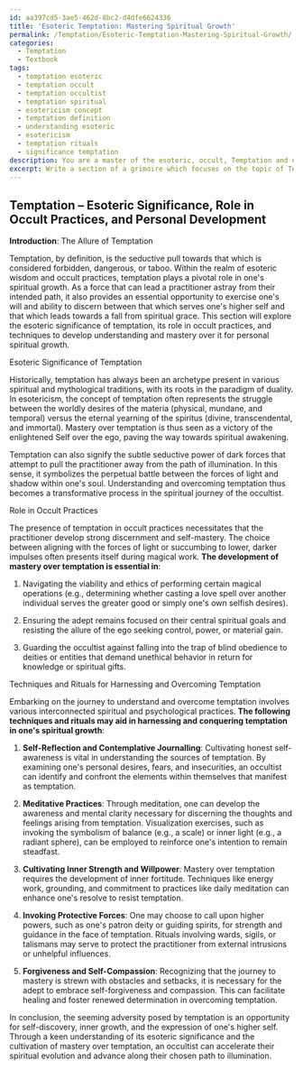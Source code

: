 ```yaml
---
id: aa397cd5-3ae5-462d-8bc2-d4dfe6624336
title: 'Esoteric Temptation: Mastering Spiritual Growth'
permalink: /Temptation/Esoteric-Temptation-Mastering-Spiritual-Growth/
categories:
  - Temptation
  - Textbook
tags:
  - temptation esoteric
  - temptation occult
  - temptation occultist
  - temptation spiritual
  - esotericism concept
  - temptation definition
  - understanding esoteric
  - esotericism
  - temptation rituals
  - significance temptation
description: You are a master of the esoteric, occult, Temptation and education, you have written many textbooks on the subject in ways that provide students with rich and deep understanding of the subject. You are being asked to write textbook-like sections on a topic and you do it with full context, explainability, and reliability in accuracy to the true facts of the topic at hand, in a textbook style that a student would easily be able to learn from, in a rich, engaging, and contextual way. Always include relevant context (such as formulas and history), related concepts, and in a way that someone can gain deep insights from.
excerpt: Write a section of a grimoire which focuses on the topic of Temptation, discussing its esoteric significance, role in occult practices, and how a student may develop understanding and mastery over it for their personal spiritual growth. Include relevant concepts, techniques or rituals that can be employed for harnessing or overcoming temptation in an occultist's journey.
---
```


## Temptation – Esoteric Significance, Role in Occult Practices, and Personal Development

**Introduction**: The Allure of Temptation

Temptation, by definition, is the seductive pull towards that which is considered forbidden, dangerous, or taboo. Within the realm of esoteric wisdom and occult practices, temptation plays a pivotal role in one's spiritual growth. As a force that can lead a practitioner astray from their intended path, it also provides an essential opportunity to exercise one's will and ability to discern between that which serves one's higher self and that which leads towards a fall from spiritual grace. This section will explore the esoteric significance of temptation, its role in occult practices, and techniques to develop understanding and mastery over it for personal spiritual growth. 

Esoteric Significance of Temptation

Historically, temptation has always been an archetype present in various spiritual and mythological traditions, with its roots in the paradigm of duality. In esotericism, the concept of temptation often represents the struggle between the worldly desires of the materia (physical, mundane, and temporal) versus the eternal yearning of the spiritus (divine, transcendental, and immortal). Mastery over temptation is thus seen as a victory of the enlightened Self over the ego, paving the way towards spiritual awakening.

Temptation can also signify the subtle seductive power of dark forces that attempt to pull the practitioner away from the path of illumination. In this sense, it symbolizes the perpetual battle between the forces of light and shadow within one's soul. Understanding and overcoming temptation thus becomes a transformative process in the spiritual journey of the occultist.

Role in Occult Practices

The presence of temptation in occult practices necessitates that the practitioner develop strong discernment and self-mastery. The choice between aligning with the forces of light or succumbing to lower, darker impulses often presents itself during magical work. **The development of mastery over temptation is essential in**:

1. Navigating the viability and ethics of performing certain magical operations (e.g., determining whether casting a love spell over another individual serves the greater good or simply one's own selfish desires).
 
2. Ensuring the adept remains focused on their central spiritual goals and resisting the allure of the ego seeking control, power, or material gain.

3. Guarding the occultist against falling into the trap of blind obedience to deities or entities that demand unethical behavior in return for knowledge or spiritual gifts.

Techniques and Rituals for Harnessing and Overcoming Temptation

Embarking on the journey to understand and overcome temptation involves various interconnected spiritual and psychological practices. **The following techniques and rituals may aid in harnessing and conquering temptation in one's spiritual growth**:

1. **Self-Reflection and Contemplative Journalling**: Cultivating honest self-awareness is vital in understanding the sources of temptation. By examining one's personal desires, fears, and insecurities, an occultist can identify and confront the elements within themselves that manifest as temptation.

2. **Meditative Practices**: Through meditation, one can develop the awareness and mental clarity necessary for discerning the thoughts and feelings arising from temptation. Visualization exercises, such as invoking the symbolism of balance (e.g., a scale) or inner light (e.g., a radiant sphere), can be employed to reinforce one's intention to remain steadfast.

3. **Cultivating Inner Strength and Willpower**: Mastery over temptation requires the development of inner fortitude. Techniques like energy work, grounding, and commitment to practices like daily meditation can enhance one's resolve to resist temptation.

4. **Invoking Protective Forces**: One may choose to call upon higher powers, such as one's patron deity or guiding spirits, for strength and guidance in the face of temptation. Rituals involving wards, sigils, or talismans may serve to protect the practitioner from external intrusions or unhelpful influences.

5. **Forgiveness and Self-Compassion**: Recognizing that the journey to mastery is strewn with obstacles and setbacks, it is necessary for the adept to embrace self-forgiveness and compassion. This can facilitate healing and foster renewed determination in overcoming temptation.

In conclusion, the seeming adversity posed by temptation is an opportunity for self-discovery, inner growth, and the expression of one's higher self. Through a keen understanding of its esoteric significance and the cultivation of mastery over temptation, an occultist can accelerate their spiritual evolution and advance along their chosen path to illumination.
